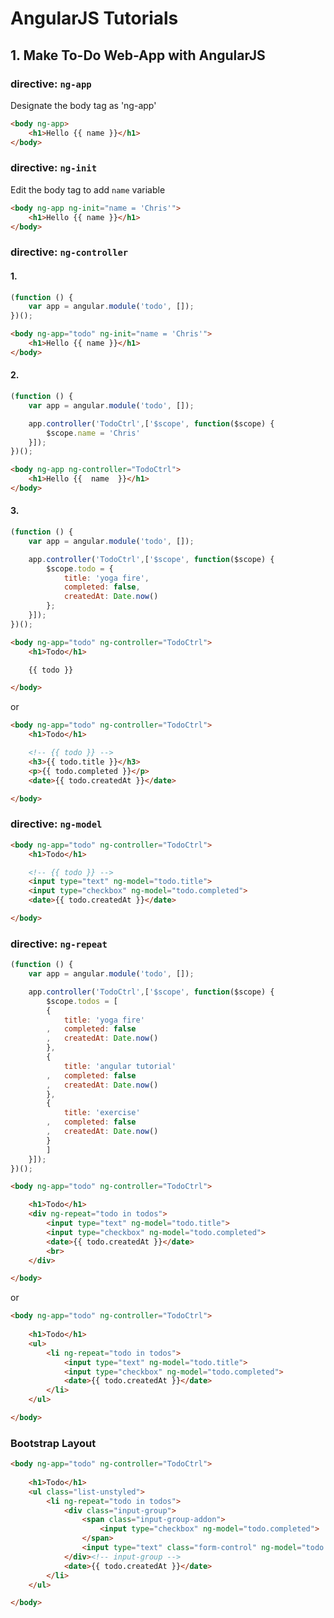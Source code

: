# AngularJS Tutorials

## 1. Make To-Do Web-App with AngularJS

### directive: `ng-app`
Designate the body tag as 'ng-app'
```html
<body ng-app>
	<h1>Hello {{ name }}</h1>
</body>
```

### directive: `ng-init`
Edit the body tag to add `name` variable
```html
<body ng-app ng-init="name = 'Chris'">
	<h1>Hello {{ name }}</h1>
</body>
```

### directive: `ng-controller`
#### 1.
```js
(function () {
	var app = angular.module('todo', []);
})();
```
```html
<body ng-app="todo" ng-init="name = 'Chris'">
	<h1>Hello {{ name }}</h1>
</body>
```

#### 2.
```js
(function () {
	var app = angular.module('todo', []);

	app.controller('TodoCtrl',['$scope', function($scope) {
		$scope.name = 'Chris'
	}]);
})();
```
```html
<body ng-app ng-controller="TodoCtrl">
	<h1>Hello {{  name  }}</h1>
</body>
```

#### 3.
```js
(function () {
	var app = angular.module('todo', []);

	app.controller('TodoCtrl',['$scope', function($scope) {
		$scope.todo = {
			title: 'yoga fire',
			completed: false,
			createdAt: Date.now()
		};
	}]);
})();
```
```html
<body ng-app="todo" ng-controller="TodoCtrl">
	<h1>Todo</h1>

	{{ todo }}

</body>
```
or
```html
<body ng-app="todo" ng-controller="TodoCtrl">
	<h1>Todo</h1>

	<!-- {{ todo }} -->
	<h3>{{ todo.title }}</h3>
	<p>{{ todo.completed }}</p>
	<date>{{ todo.createdAt }}</date>

</body>
```

### directive: `ng-model`
```html
<body ng-app="todo" ng-controller="TodoCtrl">
	<h1>Todo</h1>

	<!-- {{ todo }} -->
	<input type="text" ng-model="todo.title">
	<input type="checkbox" ng-model="todo.completed">
	<date>{{ todo.createdAt }}</date>

</body>
```

### directive: `ng-repeat`
```js
(function () {
	var app = angular.module('todo', []);

	app.controller('TodoCtrl',['$scope', function($scope) {
		$scope.todos = [
		{
			title: 'yoga fire'
		,	completed: false
		,	createdAt: Date.now()
		},
		{
			title: 'angular tutorial'
		,	completed: false
		,	createdAt: Date.now()
		},
		{
			title: 'exercise'
		,	completed: false
		,	createdAt: Date.now()
		}
		]
	}]);
})();
```
```html
<body ng-app="todo" ng-controller="TodoCtrl">

	<h1>Todo</h1>
	<div ng-repeat="todo in todos">
		<input type="text" ng-model="todo.title">
		<input type="checkbox" ng-model="todo.completed">
		<date>{{ todo.createdAt }}</date>
		<br>
	</div>

</body>
```
or
```html
<body ng-app="todo" ng-controller="TodoCtrl">
	
	<h1>Todo</h1>
	<ul>
		<li ng-repeat="todo in todos">
			<input type="text" ng-model="todo.title">
			<input type="checkbox" ng-model="todo.completed">
			<date>{{ todo.createdAt }}</date>
		</li>
	</ul>

</body>
```

### Bootstrap Layout
```html
<body ng-app="todo" ng-controller="TodoCtrl">
	
	<h1>Todo</h1>
	<ul class="list-unstyled">
		<li ng-repeat="todo in todos">
			<div class="input-group">
				<span class="input-group-addon">
					<input type="checkbox" ng-model="todo.completed">
				</span>
				<input type="text" class="form-control" ng-model="todo.title">
			</div><!-- input-group -->	
			<date>{{ todo.createdAt }}</date>
		</li>
	</ul>

</body>
```

